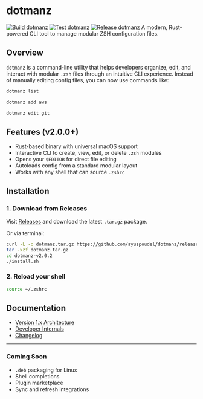 # dotmanz

[![Build dotmanz](https://github.com/ayuspoudel/dotmanz/actions/workflows/build.yml/badge.svg)](https://github.com/ayuspoudel/dotmanz/actions/workflows/build.yml)
[![Test dotmanz](https://github.com/ayuspoudel/dotmanz/actions/workflows/test.yml/badge.svg)](https://github.com/ayuspoudel/dotmanz/actions/workflows/test.yml)
[![Release dotmanz](https://github.com/ayuspoudel/dotmanz/actions/workflows/release.yml/badge.svg)](https://github.com/ayuspoudel/dotmanz/actions/workflows/release.yml)
A modern, Rust-powered CLI tool to manage modular ZSH configuration files.

## Overview

`dotmanz` is a command-line utility that helps developers organize, edit, and interact with modular `.zsh` files through an intuitive CLI experience. Instead of manually editing config files, you can now use commands like:

```bash
dotmanz list
```

```bash
dotmanz add aws
```

```bash
dotmanz edit git
```

## Features (v2.0.0+)

* Rust-based binary with universal macOS support
* Interactive CLI to create, view, edit, or delete `.zsh` modules
* Opens your `$EDITOR` for direct file editing
* Autoloads config from a standard modular layout
* Works with any shell that can source `.zshrc`

## Installation

### 1. Download from Releases

Visit [Releases](https://github.com/ayuspoudel/dotmanz/releases) and download the latest `.tar.gz` package.

Or via terminal:

```bash
curl -L -o dotmanz.tar.gz https://github.com/ayuspoudel/dotmanz/releases/download/v2.0.2/dotmanz-v2.0.2.tar.gz
tar -xzf dotmanz.tar.gz
cd dotmanz-v2.0.2
./install.sh
```

### 2. Reload your shell

```bash
source ~/.zshrc
```

## Documentation

* [Version 1.x Architecture](V1.md)
* [Developer Internals](DEVELOPER_GUIDE.md)
* [Changelog](CHANGELOG.md)

---

### Coming Soon

* `.deb` packaging for Linux
* Shell completions
* Plugin marketplace
* Sync and refresh integrations
